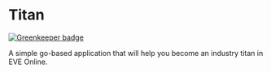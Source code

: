 # Titan

[![Greenkeeper badge](https://badges.greenkeeper.io/oxisto/titan.svg)](https://greenkeeper.io/)

A simple go-based application that will help you become an industry titan in EVE Online.
